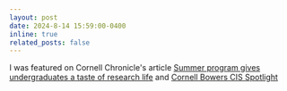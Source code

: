 ```yaml
---
layout: post
date: 2024-8-14 15:59:00-0400
inline: true
related_posts: false
---
```


I was featured on Cornell Chronicle's article [Summer program gives undergraduates a taste of research life](https://news.cornell.edu/stories/2024/08/summer-program-gives-undergraduates-taste-research-life) and [Cornell Bowers CIS Spotlight](https://cis.cornell.edu/summer-program-gives-undergraduates-taste-research-life)